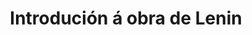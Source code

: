 ---
title: "2. Introdución á obra de Lenin"
portada: "/biblioteca/itinerarios/introducion_a_obra_de_lenin_ilg.jpg"
description: "Un percorrido pola ribeira do río Mao"
tipo: "itinerario"
fondo_banner:  "/biblioteca/banners/fondos/introducion_a_obra_de_lenin.png"
titulo_banner: "/biblioteca/banners/titulos/introducion_a_obra_de_lenin_t.png"
texto_banner: "Analiza os fundamentos do pensamento de Lenin, centrándose en obras como Que facer? e O Estado e a revolución. Explora a súa teoría revolucionaria, o papel do partido de vangarda e a crítica ao Estado capitalista, destacando a súa influencia no movemento obreiro e a súa relevancia histórica."
cor_banner: "#9f1111"
cor_texto: "#e9e2c8"
marxe_texto: 17vh
cor_fondo_boton: "#09090B"
---